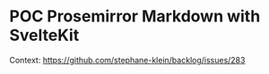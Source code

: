 # POC Prosemirror Markdown with SvelteKit

Context: https://github.com/stephane-klein/backlog/issues/283
